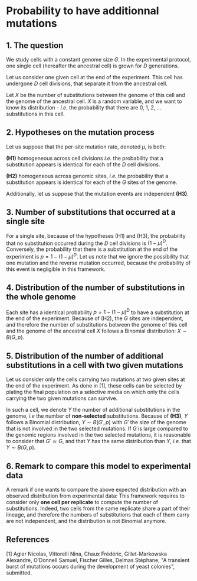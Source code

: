 # Probability to have additionnal mutations

## 1. The question

We study cells with a constant genome size $G$. In the experimental protocol, one single cell (hereafter the ancestral cell) is grown for $D$ generations. 

Let us consider one given cell at the end of the experiment. This cell has undergone $D$ cell divisions, that separate it from the ancestral cell.

Let $X$ be the number of substitutions between the genome of this cell and the genome of the ancestral cell. $X$ is a random variable, and we want to know its distribution - *i.e.* the probability that there are 0, 1, 2, ... substitutions in this cell.

## 2. Hypotheses on the mutation process

Let us suppose that the per-site mutation rate, denoted $\mu$, is both:

**(H1)** homogeneous across cell divisions *i.e.* the probability that a substitution appears is identical for each of the $D$ cell divisions.

**(H2)** homogeneous across genomic sites, *i.e.* the probability that a substitution appears is identical for each of the $G$ sites of the genome.

Additionally, let us suppose that the mutation events are independent **(H3)**. 


## 3. Number of substitutions that occurred at a single site

For a single site, because of the hypotheses (H1) and (H3), the probability that no substitution occurred during the $D$ cell divisions is $(1-\mu)^{D}$. Conversely, the probability that there is a substitution at the end of the experiment is $p = 1- (1-\mu)^{D}$. Let us note that we ignore the possibility that one mutation and the reverse mutation occurred, because the probability of this event is negligible in this framework.

## 4. Distribution of the number of substitutions in the whole genome

Each site has a identical probability $p = 1- (1-\mu)^{D}$ to have a substitution at the end of the experiment. Because of (H2), the $G$ sites are independent, and therefore the number of substitutions between the genome of this cell and the genome of the ancestral cell $X$ follows a Binomial distribution: $X \sim B(G, p)$.

## 5. Distribution of the number of additional substitutions in a cell with two given mutations

Let us consider only the cells carrying two mutations at two given sites at the end of the experiment. As done in [1], these cells can be selected by plating the final population on a selective media on which only the cells carrying the two given mutations can survive.

In such a cell, we denote $Y$ the number of additional substitutions in the genome, *i.e* the number of **non-selected** substitutions. Because of **(H3)**, $Y$  follows a Binomial distribution, $Y \sim B(G', p)$ with $G'$ the size of the genome that is not involved in the two selected mutations. If $G$ is large compared to the genomic regions involved in the two selected mutations, it is reasonable to consider that $G' \simeq G$, and that $Y$ has the same distribution than $Y$, *i.e.* that $Y \sim B(G, p)$.

## 6. Remark to compare this model to experimental data
A remark if one wants to compare the above expected distribution with an observed distribution from experimental data: This framework requires to consider only **one cell per replicate** to compute the number of substitutions. Indeed, two cells from the same replicate share a part of their lineage, and therefore the numbers of substitutions that each of them carry are not independent, and the distribution is not Binomial anymore. 

## References
[1] Agier Nicolas, Vittorelli Nina, Chaux Frédéric, Gillet-Markowska Alexandre, O’Donnell Samuel, Fischer Gilles, Delmas Stéphane, "A transient burst of mutations occurs during the development of yeast colonies", submitted.

